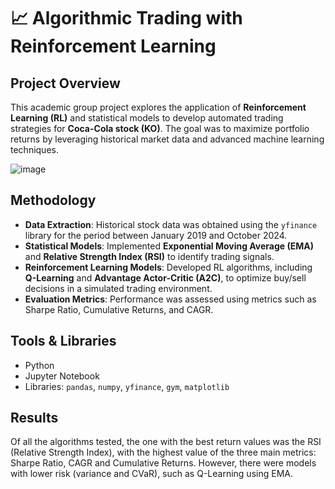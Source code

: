 # 📈 Algorithmic Trading with Reinforcement Learning

## Project Overview  
This academic group project explores the application of **Reinforcement Learning (RL)** and statistical models to develop automated trading strategies for **Coca-Cola stock (KO)**. The goal was to maximize portfolio returns by leveraging historical market data and advanced machine learning techniques.

![image](https://github.com/user-attachments/assets/c0c0db38-44bf-471f-98b1-b9ed9ac2e3dc)

## Methodology  
- **Data Extraction**: Historical stock data was obtained using the `yfinance` library for the period between January 2019 and October 2024.  
- **Statistical Models**: Implemented **Exponential Moving Average (EMA)** and **Relative Strength Index (RSI)** to identify trading signals.  
- **Reinforcement Learning Models**: Developed RL algorithms, including **Q-Learning** and **Advantage Actor-Critic (A2C)**, to optimize buy/sell decisions in a simulated trading environment.  
- **Evaluation Metrics**: Performance was assessed using metrics such as Sharpe Ratio, Cumulative Returns, and CAGR.  

## Tools & Libraries  
- Python  
- Jupyter Notebook  
- Libraries: `pandas`, `numpy`, `yfinance`, `gym`, `matplotlib`  

## Results  
Of all the algorithms tested, the one with the best return values was the RSI (Relative Strength Index), with the highest value of the three main metrics: Sharpe Ratio, CAGR and Cumulative Returns. However, there were models with lower risk (variance and CVaR), such as Q-Learning using EMA.  
